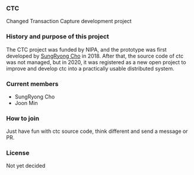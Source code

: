 ### CTC
Changed Transaction Capture development project

### History and purpose of this project 
The CTC project was funded by NIPA, and the prototype was first developed by [SungRyong Cho](https://www.linkedin.com/in/sungryong-cho-66855349/) in 2018. 
After that, the source code of ctc was not managed, but in 2020, it was registered as a new open project to improve and develop ctc into a practically usable distributed system.

### Current members
- SungRyong Cho 
- Joon Min

### How to join
Just have fun with ctc source code, think different and send a message or PR.

### License
Not yet decided
